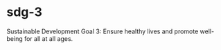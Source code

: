 # sdg-3
Sustainable Development Goal 3: Ensure healthy lives and promote well-being for all at all ages.
